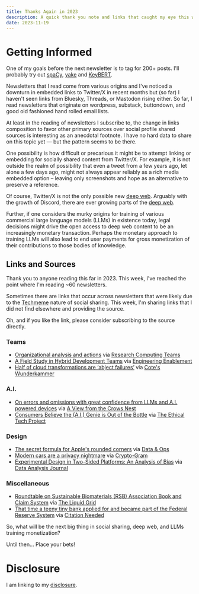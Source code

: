 ```yaml
---
title: Thanks Again in 2023
description: A quick thank you note and links that caught my eye this week
date: 2023-11-19
---
```


# Getting Informed

One of my goals before the next newsletter is to tag for 200+ posts. I'll probably try out [spaCy](https://github.com/explosion/spaCy), [yake](https://github.com/LIAAD/yake) and [KeyBERT](https://github.com/MaartenGr/KeyBERT).

Newsletters that I read come from various origins and I've noticed a downturn in embedded links to Twitter/X in recent months but (so far) I haven't seen links from Bluesky, Threads, or Mastodon rising either. So far, I read newsletters that originate on wordpress, substack, buttondown, and good old fashioned hand rolled email lists.

At least in the reading of newsletters I subscribe to, the change in links composition to favor other primary sources over social profile shared sources is interesting as an anecdotal footnote. I have no hard data to share on this topic yet — but the pattern seems to be there.

One possibility is how difficult or precarious it might be to attempt linking or embedding for socially shared content from Twitter/X. For example, it is not outside the realm of possibility that even a tweet from a few years ago, let alone a few days ago, might not always appear reliably as a rich media embedded option – leaving only screenshots and hope as an alternative to preserve a reference.

Of course, Twitter/X is not the only possible new [deep web](https://fudge.org/archive/fudge-sunday-cut-me-some-slack/). Arguably with the growth of Discord, there are ever growing parts of the [deep web](https://fudge.org/archive/fudge-sunday-saas-trendspotting/).

Further, if one considers the murky origins for training of various commercial large language models (LLMs) in existence today, legal decisions might drive the open access to deep web content to be an increasingly monetary transaction. Perhaps the monetary approach to training LLMs will also lead to end user payments for gross monetization of their contributions to those bodies of knowledge.

## Links and Sources

Thank you to anyone reading this far in 2023. This week, I've reached the point where I'm reading ~60 newsletters.

Sometimes there are links that occur across newsletters that were likely due to the [Techmeme](https://techmeme.com) nature of social sharing. This week, I'm sharing links that I did not find elsewhere and providing the source.

Oh, and if you like the link, please consider subscribing to the source directly.


### Teams

- [Organizational analysis and actions](https://2i2c.org/blog/2023/organizational-report/) via [Research Computing Teams](https://newsletter.researchcomputingteams.org/archive/rct-173-the-measuring-stick-is-the-best-teams-not/)
- [A Field Study in Hybrid Development Teams](https://dl.acm.org/doi/10.1145/3610184) via [Engineering Enablement](https://newsletter.getdx.com/p/self-reflection-developer-productivity)
- [Half of cloud transformations are ‘abject failures’](https://www.ciodive.com/news/cloud-migration-failure-enterprise-strategy-HFS-EY/699079) via [Cote's Wunderkammer](https://newsletter.cote.io/p/when-you-hear-the-word-input-run)

### A.I. 

- [On errors and omissions with great confidence from LLMs and A.I. powered devices](https://www.sfgate.com/tech/article/humane-ai-pin-false-info-video-18483434.php) via [A View from the Crows Nest](http://crowsnest.danyork.com/2023/11/13/avftcn-026-humanes-ai-pin-gets-closer-to-the-star-trektng-communicator/)
- [Consumers Believe the (A.I.) Genie is Out of the Bottle](https://content.ketch.com/ethical-tech-project-ai-study) via [The Ethical Tech Project](https://news.ethicaltechproject.com/p/transparency-in-the-ai-era-a-demand)

### Design

- [The secret formula for Apple's rounded corners](https://arun.is/blog/apple-rounded-corners/) via [Data & Ops](https://www.finddataops.com/p/in-support-of-boring-software)
- [Modern cars are a privacy nightmare](https://foundation.mozilla.org/en/privacynotincluded/articles/its-official-cars-are-the-worst-product-category-we-have-ever-reviewed-for-privacy/) via [Crypto-Gram](https://www.schneier.com/crypto-gram/archives/2023/1115.html)
- [Experimental Design in Two-Sided Platforms: An Analysis of Bias](https://arxiv.org/pdf/2002.05670.pdf) via [Data Analysis Journal](https://dataanalysis.substack.com/p/an-analysis-of-bias-or-why-ab-testing)


### Miscellaneous 

- [Roundtable on Sustainable Biomaterials (RSB) Association Book and Claim System](https://rsb.org/programmes/book-and-claim/) via [The Liquid Grid](https://theliquidgrid.com/book-and-claim-marine-fuels/)
- [That time a teeny tiny bank applied for and became part of the Federal Reserve System](https://protos.com/the-curious-case-of-ftx-and-farmington-state-bank-aka-moonstone/) via [Citation Needed](https://newsletter.mollywhite.net/p/the-stones-left-unturned)

So, what will be the next big thing in social sharing, deep web, and LLMs training monetization?

Until then… Place your bets!

# Disclosure

I am linking to my [disclosure](https://jaycuthrell.com/disclosure/).
